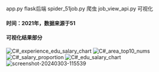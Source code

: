app.py flask后端
spider_51job.py 爬虫
job_view_api.py 可视化

#### 时间：2021年，数据来源于51
#### 可视化结果部分
![C#_experience_edu_salary_chart](https://user-images.githubusercontent.com/96510178/189027485-dd0a9b60-b828-4be6-813f-f534763d67a4.png)
![C#_area_top10_nums](https://user-images.githubusercontent.com/96510178/189027489-66fffce5-9fb1-468a-967f-497d64fa8ddf.png)
![C#_salary_proportion](https://user-images.githubusercontent.com/96510178/189027501-43627a77-e67c-4d93-93d3-4ad6407c38a7.png)
![C#_edu_salary_chart](https://user-images.githubusercontent.com/96510178/189027641-72f477d1-02df-4472-b3bd-1473b016b679.png)
![screenshot-20240303-115539](https://github.com/hahassss/master/assets/96510178/d7fbb232-2749-4d99-ae3c-eb2c427ed395)
